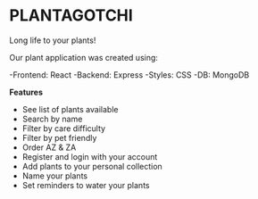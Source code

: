 # PLANTAGOTCHI
Long life to your plants!

Our plant application was created using:

-Frontend: React
-Backend: Express
-Styles: CSS
-DB: MongoDB

**Features**

- See list of plants available
- Search by name
- Filter by care difficulty
- Filter by pet friendly
- Order AZ & ZA
- Register and login with your account
- Add plants to your personal collection
- Name your plants
- Set reminders to water your plants
